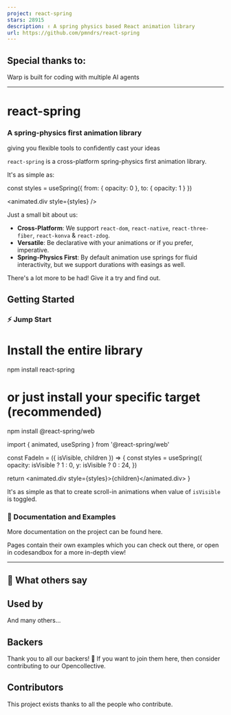```yaml
---
project: react-spring
stars: 28915
description: ✌️ A spring physics based React animation library
url: https://github.com/pmndrs/react-spring
---
```


Special thanks to:
------------------

Warp is built for coding with multiple AI agents

* * *

  

  

react-spring
============

### A spring-physics first animation library  
giving you flexible tools to confidently cast your ideas

  

  

`react-spring` is a cross-platform spring-physics first animation library.

It's as simple as:

const styles \= useSpring({
  from: {
    opacity: 0
  },
  to: {
    opacity: 1
  }
})

<animated.div style\={styles} /\>

Just a small bit about us:

-   **Cross-Platform**: We support `react-dom`, `react-native`, `react-three-fiber`, `react-konva` & `react-zdog`.
-   **Versatile**: Be declarative with your animations or if you prefer, imperative.
-   **Spring-Physics First**: By default animation use springs for fluid interactivity, but we support durations with easings as well.

There's a lot more to be had! Give it a try and find out.

Getting Started
---------------

### ⚡️ Jump Start

# Install the entire library
npm install react-spring
# or just install your specific target (recommended)
npm install @react-spring/web

import { animated, useSpring } from '@react-spring/web'

const FadeIn \= ({ isVisible, children }) \=> {
  const styles \= useSpring({
    opacity: isVisible ? 1 : 0,
    y: isVisible ? 0 : 24,
  })

  return <animated.div style\={styles}\>{children}</animated.div\>
}

It's as simple as that to create scroll-in animations when value of `isVisible` is toggled.

### 📖 Documentation and Examples

More documentation on the project can be found here.

Pages contain their own examples which you can check out there, or open in codesandbox for a more in-depth view!

* * *

📣 What others say
------------------

Used by
-------

And many others...

Backers
-------

Thank you to all our backers! 🙏 If you want to join them here, then consider contributing to our Opencollective.

Contributors
------------

This project exists thanks to all the people who contribute.
